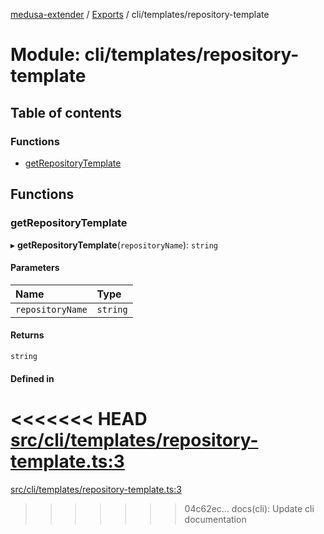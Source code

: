 [medusa-extender](../README.md) / [Exports](../modules.md) / cli/templates/repository-template

# Module: cli/templates/repository-template

## Table of contents

### Functions

- [getRepositoryTemplate](cli_templates_repository_template.md#getrepositorytemplate)

## Functions

### getRepositoryTemplate

▸ **getRepositoryTemplate**(`repositoryName`): `string`

#### Parameters

| Name | Type |
| :------ | :------ |
| `repositoryName` | `string` |

#### Returns

`string`

#### Defined in

<<<<<<< HEAD
[src/cli/templates/repository-template.ts:3](https://github.com/adrien2p/medusa-extender/blob/8d611e7/src/cli/templates/repository-template.ts#L3)
=======
[src/cli/templates/repository-template.ts:3](https://github.com/adrien2p/medusa-extender/blob/b9aa690/src/cli/templates/repository-template.ts#L3)
>>>>>>> 04c62ec... docs(cli): Update cli documentation
